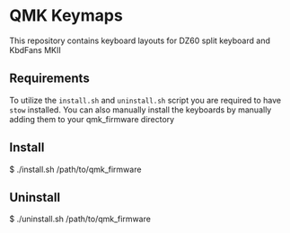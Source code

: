 # QMK Keymaps

This repository contains keyboard layouts for DZ60 split keyboard and KbdFans MKII

## Requirements

To utilize the `install.sh` and `uninstall.sh` script you are required to have `stow` installed. You can also manually install the keyboards by manually adding them to your qmk_firmware directory

## Install

$ ./install.sh /path/to/qmk_firmware

## Uninstall

$ ./uninstall.sh /path/to/qmk_firmware
